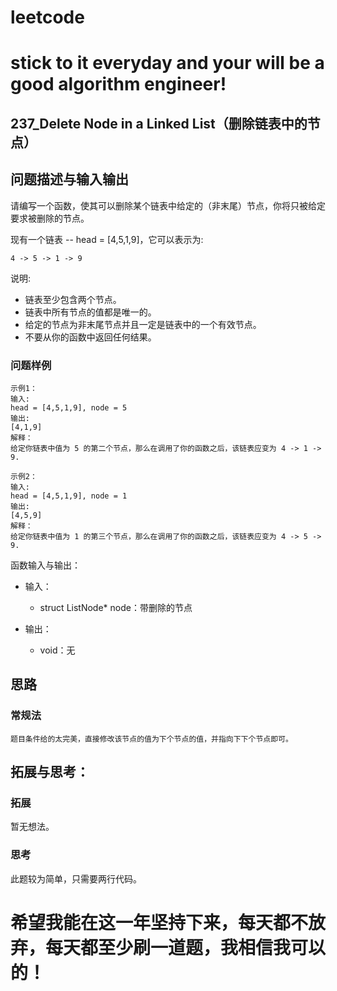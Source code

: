 # leetcode
# stick to it everyday and your will be a good algorithm engineer!
## 237_Delete Node in a  Linked List（删除链表中的节点）
## 问题描述与输入输出
请编写一个函数，使其可以删除某个链表中给定的（非末尾）节点，你将只被给定要求被删除的节点。

现有一个链表 -- head = [4,5,1,9]，它可以表示为:

    4 -> 5 -> 1 -> 9
	
说明:

* 链表至少包含两个节点。
* 链表中所有节点的值都是唯一的。
* 给定的节点为非末尾节点并且一定是链表中的一个有效节点。
* 不要从你的函数中返回任何结果。

### 问题样例

	示例1：
	输入: 
	head = [4,5,1,9], node = 5
	输出:
	[4,1,9]
	解释：
	给定你链表中值为 5 的第二个节点，那么在调用了你的函数之后，该链表应变为 4 -> 1 -> 9.
	
	示例2：
	输入: 
	head = [4,5,1,9], node = 1
	输出:
	[4,5,9]
	解释：
	给定你链表中值为 1 的第三个节点，那么在调用了你的函数之后，该链表应变为 4 -> 5 -> 9.
	

函数输入与输出：
* 输入：
	* struct ListNode* node：带删除的节点

* 输出：
	* void：无
## 思路			
### 常规法

	题目条件给的太完美，直接修改该节点的值为下个节点的值，并指向下下个节点即可。
						
					 				 	
## 拓展与思考：
### 拓展
暂无想法。
### 思考
此题较为简单，只需要两行代码。
		  
# 希望我能在这一年坚持下来，每天都不放弃，每天都至少刷一道题，我相信我可以的！
